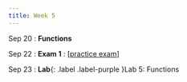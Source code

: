 ```yaml
---
title: Week 5
---
```


Sep 20
: **Functions**
<!--   : \[[videos](youtube.com)\] \[[slides](https://docs.google.com)\] -->
  
Sep 22
: **Exam 1**
  : \[[practice exam](www.shortl.io/csci100-practice-exam1)\]

Sep 23
: **Lab**{: .label .label-purple }Lab 5: Functions

<!-- 
Sep 4
: **HW**{: .label .label-blue }Released: [HW2: Variables and Types](https://class.mimir.io/assignments/5e7aad41-169d-49e6-a052-1d64ba1fb545) -->

